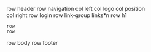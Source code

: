 row header
    row navigation
        col left
            col
                logo
            col
                position    
        col right
            row login
            row link-group
                links*n
    row
        h1
        
    row
    row
row body
row footer